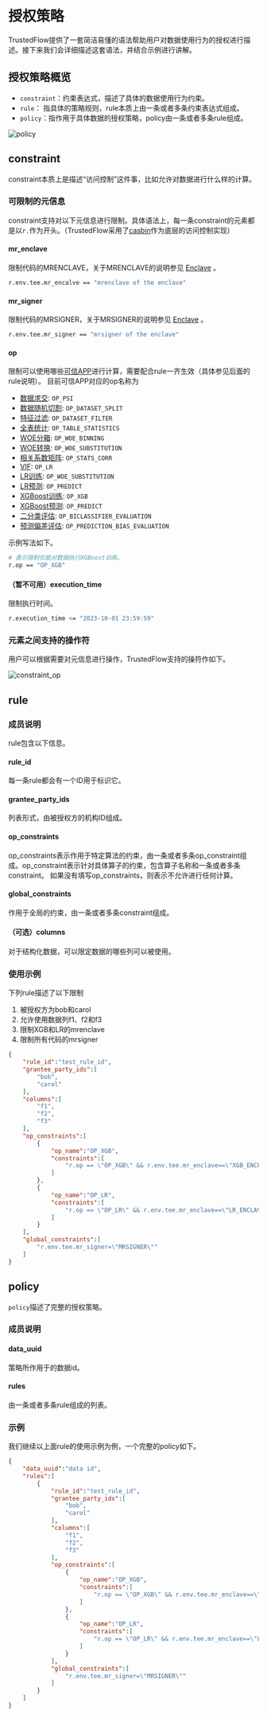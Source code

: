# 授权策略

TrustedFlow提供了一套简洁易懂的语法帮助用户对数据使用行为的授权进行描述。接下来我们会详细描述这套语法，并结合示例进行讲解。

## 授权策略概览

- `constraint`：约束表达式，描述了具体的数据使用行为约束。
- `rule`： 指具体的策略规则，rule本质上由一条或者多条约束表达式组成。
- `policy`：指作用于具体数据的授权策略，policy由一条或者多条rule组成。

![policy](../images/policy.png)

## constraint
constraint本质上是描述“访问控制”这件事，比如允许对数据进行什么样的计算。

### 可限制的元信息
constraint支持对以下元信息进行限制。具体语法上，每一条constraint的元素都是以`r.`作为开头。（TrustedFlow采用了[casbin](https://github.com/casbin/casbin)作为底层的访问控制实现）

#### mr_enclave
限制代码的MRENCLAVE，关于MRENCLAVE的说明参见 [Enclave](tee/sgx#enclave) 。

```bash
r.env.tee.mr_encalve == "mrenclave of the enclave"
```

#### mr_signer
限制代码的MRSIGNER，关于MRSIGNER的说明参见 [Enclave](tee/sgx#enclave) 。

```bash
r.env.tee.mr_signer == "mrsigner of the enclave"
```

#### op
限制可以使用哪些[可信APP](./apps/index)进行计算，需要配合rule一齐生效（具体参见后面的rule说明）。
目前可信APP对应的op名称为

- [数据求交](./apps/intersect): `OP_PSI`
- [数据随机切割](./apps/split): `OP_DATASET_SPLIT`
- [特征过滤](./apps/feature_filter): `OP_DATASET_FILTER`
- [全表统计](./apps/data_describe): `OP_TABLE_STATISTICS`
- [WOE分箱](./apps/woe_binning): `OP_WOE_BINNING`
- [WOE转换](./apps/woe_substitution): `OP_WOE_SUBSTITUTION`
- [相关系数矩阵](./apps/corr): `OP_STATS_CORR`
- [VIF](./apps/vif): `OP_LR`
- [LR训练](./apps/lr_train): `OP_WOE_SUBSTITUTION`
- [LR预测](./apps/lr_predict): `OP_PREDICT`
- [XGBoost训练](./apps/xgb_train): `OP_XGB`
- [XGBoost预测](./apps/xgb_train): `OP_PREDICT`
- [二分类评估](./apps/binary_evaluation): `OP_BICLASSIFIER_EVALUATION`
- [预测偏差评估](./apps/prediction_bias_eval): `OP_PREDICTION_BIAS_EVALUATION`

示例写法如下。
```bash
# 表示限制仅能对数据执行XGBoost训练。
r.op == "OP_XGB"
```

#### （暂不可用）execution_time
限制执行时间。
```bash
r.execution_time <= "2023-10-01 23:59:59"
```

### 元素之间支持的操作符

用户可以根据需要对元信息进行操作，TrustedFlow支持的操符作如下。

![constraint_op](../images/constraint_op.jpg)

## rule

### 成员说明
rule包含以下信息。

#### rule_id
每一条rule都会有一个ID用于标识它。

#### grantee_party_ids
列表形式，由被授权方的机构ID组成。

#### op_constraints
op_constraints表示作用于特定算法的约束，由一条或者多条op_constraint组成。op_constraint表示针对具体算子的约束，包含算子名称和一条或者多条constraint。
如果没有填写op_constraints，则表示不允许进行任何计算。

#### global_constraints
作用于全局的约束，由一条或者多条constraint组成。

#### （可选）columns
对于结构化数据，可以限定数据的哪些列可以被使用。

### 使用示例

下列rule描述了以下限制
1. 被授权方为bob和carol
2. 允许使用数据列f1、f2和f3
3. 限制XGB和LR的mrenclave
4. 限制所有代码的mrsigner

```json
{
    "rule_id":"test_rule_id",
    "grantee_party_ids":[
        "bob",
        "carol"
    ],
    "columns":[
        "f1",
        "f2",
        "f3"
    ],
    "op_constraints":[
        {
            "op_name":"OP_XGB",
            "constraints":[
                "r.op == \"OP_XGB\" && r.env.tee.mr_enclave==\"XGB_ENCLAVE\""
            ]
        },
        {
            "op_name":"OP_LR",
            "constraints":[
                "r.op == \"OP_LR\" && r.env.tee.mr_enclave==\"LR_ENCLAVE\""
            ]
        }
    ],
    "global_constraints":[
        "r.env.tee.mr_signer=\"MRSIGNER\""
    ]
}
```

## policy

`policy`描述了完整的授权策略。

### 成员说明

#### data_uuid
策略所作用于的数据id。

#### rules
由一条或者多条rule组成的列表。

### 示例
我们继续以上面rule的使用示例为例，一个完整的policy如下。

```json
{
    "data_uuid":"data id",
    "rules":[
        {
            "rule_id":"test_rule_id",
            "grantee_party_ids":[
                "bob",
                "carol"
            ],
            "columns":[
                "f1",
                "f2",
                "f3"
            ],
            "op_constraints":[
                {
                    "op_name":"OP_XGB",
                    "constraints":[
                        "r.op == \"OP_XGB\" && r.env.tee.mr_enclave==\"XGB_ENCLAVE\""
                    ]
                },
                {
                    "op_name":"OP_LR",
                    "constraints":[
                        "r.op == \"OP_LR\" && r.env.tee.mr_enclave==\"LR_ENCLAVE\""
                    ]
                }
            ],
            "global_constraints":[
                "r.env.tee.mr_signer=\"MRSIGNER\""
            ]
        }
    ]
}